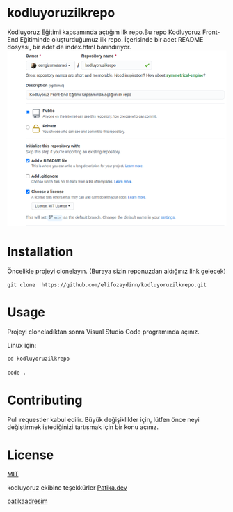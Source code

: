 # kodluyoruzilkrepo
Kodluyoruz Eğitimi kapsamında açtığım ilk repo.Bu repo Kodluyoruz Front-End Eğitiminde oluşturduğumuz ilk repo. İçerisinde bir adet README dosyası, bir adet de index.html barındırıyor.
![resim](https://raw.githubusercontent.com/Kodluyoruz/taskforce/main/git/odev1/figures/github.png)

# Installation

Öncelikle projeyi clonelayın. (Buraya sizin reponuzdan aldığınız link gelecek)
```
git clone  https://github.com/elifozaydinn/kodluyoruzilkrepo.git
```
# Usage

Projeyi cloneladıktan sonra Visual Studio Code programında açınız.

Linux için:
```
cd kodluyoruzilkrepo

code .
```
# Contributing

Pull requestler kabul edilir. Büyük değişiklikler için, lütfen önce neyi değiştirmek istediğinizi tartışmak için bir konu açınız.

# License

[MIT](https://choosealicense.com/licenses/mit/)

kodluyoruz ekibine teşekkürler
[Patika.dev](https://www.patika.dev/tr)

[patikaadresim](https://app.patika.dev/omermertpirhan)
